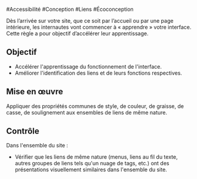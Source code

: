 
#Accessibilité #Conception #Liens #Écoconception

Dès l’arrivée sur votre site, que ce soit par l’accueil ou par une page intérieure, les internautes vont commencer à « apprendre » votre interface. Cette règle a pour objectif d’accélérer leur apprentissage.

Objectif
--------

*   Accélérer l'apprentissage du fonctionnement de l'interface.
*   Améliorer l'identification des liens et de leurs fonctions respectives.

Mise en œuvre
-------------

Appliquer des propriétés communes de style, de couleur, de graisse, de casse, de soulignement aux ensembles de liens de même nature.

Contrôle
--------

Dans l'ensemble du site :

*   Vérifier que les liens de même nature (menus, liens au fil du texte, autres groupes de liens tels qu'un nuage de tags, etc.) ont des présentations visuellement similaires dans l'ensemble du site.
